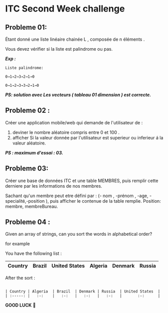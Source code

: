 # ITC Second Week challenge
## Probleme 01: 
Étant donné une liste linéaire chainée L , composée de n éléments . 

Vous devez vérifier si la liste est palindrome ou pas. 

***Exp :***

 ```
Liste palindrome: 

0→1→2→3→2→1→0

0→1→2→3→3→2→1→0
```

***PS: solution avec Les vecteurs ( tableau 01 dimension ) est correcte.***

## Probleme 02 : 

Créer une application mobile/web qui demande de l'utilisateur de :

1. deviner le nombre aléatoire compris entre 0 et 100 .
2. afficher Si la valeur donnée par l'utilisateur  est superieur ou inferieur á la valeur aléatoire. 

***PS : maximum d'essai : 03.***

## Probleme 03:

Créer une base de données ITC et une table MEMBRES, puis remplir cette derniere par les informations de nos membres.  

Sachant qu'un membre peut etre défini par : (- nom , -prénom , -age, -specialité,-position ), puis afficher le contenue de la table remplie. 
Position: membre, membreBureau.

## Probleme 04 :


Given an array of strings, can you sort the words in alphabetical order?

for example

You have the following list :


| Country | Brazil  | United States | Algeria | Denmark  | Russia  |
| :-----: |   :-:   |      :-:      |   :-:   |    :-:   |   :-:   |

After the sort :

```

| Country | Algeria  | Brazil  | Denmark | Russia  | United States  |
| :-----: |   :-:    |   :-:   |   :-:   |   :-:   |       :-:      |

```

**GOOD LUCK** 🚀

 
